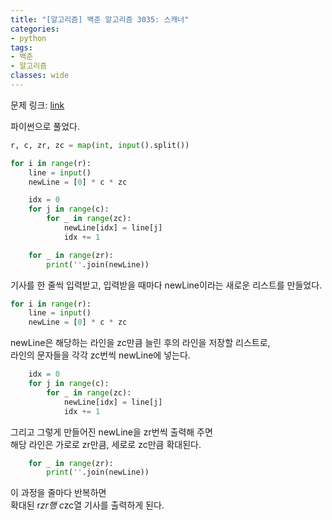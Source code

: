 ```yaml
---
title: "[알고리즘] 백준 알고리즘 3035: 스캐너"
categories:
- python
tags:
- 백준
- 알고리즘
classes: wide
---
```


문제 링크: [link](https://www.acmicpc.net/problem/3035)



파이썬으로 풀었다.



```python
r, c, zr, zc = map(int, input().split())

for i in range(r):
    line = input()
    newLine = [0] * c * zc

    idx = 0
    for j in range(c):
        for _ in range(zc):
            newLine[idx] = line[j]
            idx += 1

    for _ in range(zr):
        print(''.join(newLine))
```



기사를 한 줄씩 입력받고, 입력받을 때마다 newLine이라는 새로운 리스트를 만들었다.



```python
for i in range(r):
    line = input()
    newLine = [0] * c * zc
```



newLine은 해당하는 라인을 zc만큼 늘린 후의 라인을 저장할 리스트로,
<br>라인의 문자들을 각각 zc번씩 newLine에 넣는다.



```python
    idx = 0
    for j in range(c):
        for _ in range(zc):
            newLine[idx] = line[j]
            idx += 1
```



그리고 그렇게 만들어진 newLine을 zr번씩 출력해 주면
<br>해당 라인은 가로로 zr만큼, 세로로 zc만큼 확대된다.



```python
    for _ in range(zr):
        print(''.join(newLine))
```



이 과정을 줄마다 반복하면
<br>확대된 r*zr행 c*zc열 기사를 출력하게 된다.